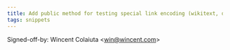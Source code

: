 ```yaml
---
title: Add public method for testing special link encoding (wikitext, d3415db)
tags: snippets
---
```


Signed-off-by: Wincent Colaiuta &lt;win@wincent.com&gt;
